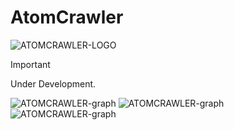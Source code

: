 # AtomCrawler

![ATOMCRAWLER-LOGO](https://github.com/XRayBinary/assets/blob/main/AtomCrawler.png)

> [!IMPORTANT]  
> Under Development.

![ATOMCRAWLER-graph](https://github.com/XRayBinary/AtomCrawler/blob/main/src/data/analized_data/graphs/nuclear_plants_status.png)
![ATOMCRAWLER-graph](https://github.com/XRayBinary/AtomCrawler/blob/main/src/data/analized_data/graphs/nuclear_plants_country.png)
![ATOMCRAWLER-graph](https://github.com/XRayBinary/AtomCrawler/blob/main/src/data/analized_data/graphs/nuclear_plants_types.png)

